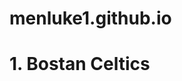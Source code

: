 # menluke1.github.io
<!DOCTYPE html>
<html>
<title>My favourite NBA teams</title>
<body>

<h1>1. Bostan Celtics</h1>
<p></p>

</body>
</html>